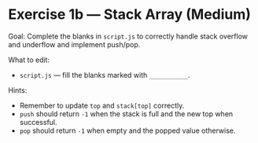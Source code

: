 # Exercise 1b — Stack Array (Medium)

Goal: Complete the blanks in `script.js` to correctly handle stack overflow and underflow and implement push/pop.

What to edit:
- `script.js` — fill the blanks marked with `___________`.

Hints:
- Remember to update `top` and `stack[top]` correctly.
- `push` should return `-1` when the stack is full and the new top when successful.
- `pop` should return `-1` when empty and the popped value otherwise.
